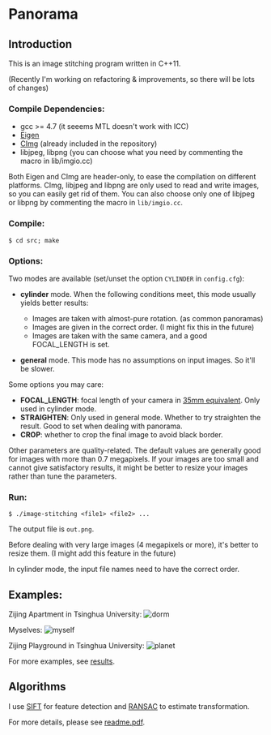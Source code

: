 # Panorama

## Introduction

This is an image stitching program written in C++11.

(Recently I'm working on refactoring & improvements, so there will be lots of changes)

### Compile Dependencies:

* gcc >= 4.7	(it seeems MTL doesn't work with ICC)
* [Eigen](http://eigen.tuxfamily.org/index.php?title=Main_Page)
* [CImg](http://cimg.eu/) (already included in the repository)
* libjpeg, libpng (you can choose what you need by commenting the macro in lib/imgio.cc)

Both Eigen and CImg are header-only, to ease the compilation on different platforms.
CImg, libjpeg and libpng are only used to read and write images, so you can easily get rid of them.
You can also choose only one of libjpeg or libpng by commenting the macro in ``lib/imgio.cc``.

### Compile:
```
$ cd src; make
```

### Options:

Two modes are available (set/unset the option ``CYLINDER`` in ``config.cfg``):
+ __cylinder__ mode. When the following conditions meet, this mode usually yields better results:
	+ Images are taken with almost-pure rotation. (as common panoramas)
	+ Images are given in the correct order. (I might fix this in the future)
	+ Images are taken with the same camera, and a good FOCAL_LENGTH is set.

+ __general__ mode. This mode has no assumptions on input images. So it'll be slower.

Some options you may care:
+ __FOCAL_LENGTH__: focal length of your camera in [35mm equivalent](https://en.wikipedia.org/wiki/35_mm_equivalent_focal_length). Only used in cylinder mode.
+ __STRAIGHTEN__: Only used in general mode. Whether to try straighten the result. Good to set when dealing with panorama.
+ __CROP__: whether to crop the final image to avoid black border.

Other parameters are quality-related.
The default values are generally good for images with more than 0.7 megapixels.
If your images are too small and cannot give satisfactory results,
it might be better to resize your images rather than tune the parameters.

### Run:

```
$ ./image-stitching <file1> <file2> ...
```

The output file is ``out.png``.

Before dealing with very large images (4 megapixels or more), it's better to resize them. (I might add this feature in the future)

In cylinder mode, the input file names need to have the correct order.

## Examples:

Zijing Apartment in Tsinghua University:
![dorm](https://github.com/ppwwyyxx/panorama/raw/master/results/small/apartment.jpg)

Myselves:
![myself](https://github.com/ppwwyyxx/panorama/raw/master/results/small/myself.jpg)

Zijing Playground in Tsinghua University:
![planet](https://github.com/ppwwyyxx/panorama/raw/master/results/small/planet.jpg)

For more examples, see [results](https://github.com/ppwwyyxx/panorama/tree/master/results).

## Algorithms
I use [SIFT](http://en.wikipedia.org/wiki/Scale-invariant_feature_transform) for feature detection and [RANSAC](http://en.wikipedia.org/wiki/RANSAC) to estimate transformation.

For more details, please see [readme.pdf](https://github.com/ppwwyyxx/panorama/raw/master/readme.pdf).
